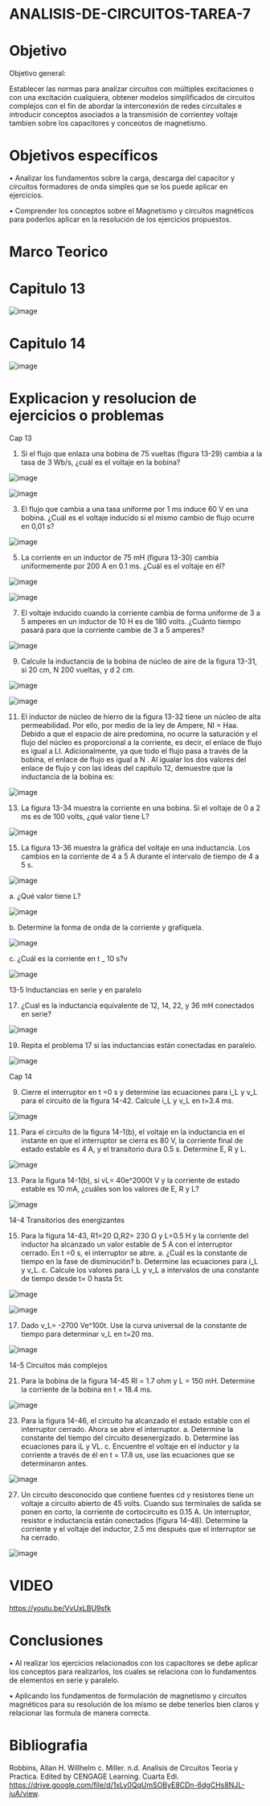 # ANALISIS-DE-CIRCUITOS-TAREA-7
# Objetivo
Objetivo general:

Establecer las normas para analizar circuitos con múltiples excitaciones o con una excitación cualquiera, obtener modelos simplificados de circuitos complejos con el fin de abordar la interconexión de redes circuitales e introducir conceptos asociados a la transmisión de corrientey voltaje tambien sobre los capacitores y conceotos de magnetismo.

# Objetivos específicos

• Analizar los fundamentos sobre la carga, descarga del capacitor y circuitos formadores de onda simples que se los puede aplicar en ejercicios.

• Comprender los conceptos sobre el Magnetismo y circuitos magnéticos para poderlos aplicar en la resolución de los ejercicios propuestos.


# Marco Teorico

# Capitulo 13

![image](https://user-images.githubusercontent.com/84412132/130551745-d884c921-8cf5-4fd1-8525-733564f610fe.png)



# Capitulo 14

![image](https://user-images.githubusercontent.com/84587118/130553709-018bdc05-5c84-40dc-a826-f41959334cd3.png)


# Explicacion  y resolucion de ejercicios o problemas

Cap 13 


1. Si el flujo que enlaza una bobina de 75 vueltas (figura 13-29) cambia a la tasa de 3 Wb/s, ¿cuál es el voltaje en la bobina? 

![image](https://user-images.githubusercontent.com/84587118/130554140-cc26e3da-1fe9-4dad-be7e-237edb9bebab.png)

![image](https://user-images.githubusercontent.com/84587118/130554160-0f908b5f-ba0c-445a-bedd-1076f3fcaf5d.png)

3. El flujo que cambia a una tasa uniforme por 1 ms induce 60 V en una bobina. ¿Cuál es el voltaje inducido si el mismo cambio de flujo ocurre en 0,01 s?

![image](https://user-images.githubusercontent.com/84587118/130554180-144d328a-e101-4af2-9feb-c708ed4a2553.png)


5. La corriente en un inductor de 75 mH (figura 13-30) cambia uniformemente por 200 A en 0.1 ms. ¿Cuál es el voltaje en él?

![image](https://user-images.githubusercontent.com/84587118/130554206-2a634af1-3c92-41ae-9e39-8764f0bfa705.png)


![image](https://user-images.githubusercontent.com/84587118/130554222-8ec23b6f-f690-46d5-a2ae-29d9618db184.png)


7. El voltaje inducido cuando la corriente cambia de forma uniforme de 3 a 5 amperes en un inductor de 10 H es de 180 volts. ¿Cuánto tiempo pasará para que la corriente cambie de 3 a 5 amperes?

![image](https://user-images.githubusercontent.com/84587118/130554240-a57cbf6b-e99b-48a4-9b81-987638d7fb92.png)


9. Calcule la inductancia de la bobina de núcleo de aire de la figura 13-31, si 20 cm, N 200 vueltas, y d 2 cm.

![image](https://user-images.githubusercontent.com/84587118/130554258-aa488ebc-ff1e-419e-9222-f028dbe26232.png)


![image](https://user-images.githubusercontent.com/84587118/130554269-b5015a01-d0be-42f9-be8b-5072b4fba695.png)



11. El inductor de núcleo de hierro de la figura 13-32 tiene un núcleo de alta permeabilidad. Por ello, por medio de la ley de Ampere, NI = Haa. Debido a que el espacio de aire predomina, no ocurre la saturación y el flujo del núcleo es proporcional a la corriente, es decir, el enlace de flujo es igual a LI. Adicionalmente, ya que todo el flujo pasa a través de la bobina, el enlace de flujo es igual a N . Al igualar los dos valores del enlace de flujo y con las ideas del capítulo 12, demuestre que la inductancia de la bobina es: 


![image](https://user-images.githubusercontent.com/84587118/130554287-634a7dde-9444-4400-97fb-83546446bf2e.png)


13. La figura 13-34 muestra la corriente en una bobina. Si el voltaje de 0 a 2 ms es de 100 volts, ¿qué valor tiene L?


![image](https://user-images.githubusercontent.com/84587118/130554310-91494fb9-a141-4e6f-9ac0-c00a69e69a4e.png)



15. La figura 13-36 muestra la gráfica del voltaje en una inductancia. Los cambios
en la corriente de 4 a 5 A durante el intervalo de tiempo de 4 a 5 s.


![image](https://user-images.githubusercontent.com/84587118/130630905-c10b3c4a-507c-4fdd-9823-31e13c67e795.png)


a. ¿Qué valor tiene L?

![image](https://user-images.githubusercontent.com/84587118/130630961-f8c949e4-4f7d-4714-9a49-fa4b47ef5fac.png)


b. Determine la forma de onda de la corriente y grafíquela.

![image](https://user-images.githubusercontent.com/84587118/130630998-b747cd1d-6384-48cd-a4e7-06c89f3073b5.png)


c. ¿Cuál es la corriente en t _ 10 s?v

![image](https://user-images.githubusercontent.com/84587118/130631072-52b05961-2975-4766-93ba-b974feb5ee43.png)


13-5 Inductancias en serie y en paralelo


17. ¿Cual es la inductancia equivalente de 12, 14, 22, y 36 mH conectados en
serie?

![image](https://user-images.githubusercontent.com/84587118/130631408-7d25db49-be36-4fbe-8f85-a438fda979dc.png)


19. Repita el problema 17 si las inductancias están conectadas en paralelo.

![image](https://user-images.githubusercontent.com/84587118/130631503-4122c1f7-6839-4b11-9e80-3331913b5bb1.png)






Cap 14


9. Cierre el interruptor en t =0 s y determine las ecuaciones para i_L  y v_L para el circuito de la figura 14-42. Calcule i_L y v_L  en t=3.4 ms.

![image](https://user-images.githubusercontent.com/84412132/130552160-3ec1a094-f429-4a71-ba4d-474367ff13f6.png)


11. Para el circuito de la figura 14-1(b), el voltaje en la inductancia en el instante en que el interruptor se cierra es 80 V, la corriente final de estado estable es
4 A, y el transitorio dura 0.5 s. Determine E, R y L.

![image](https://user-images.githubusercontent.com/84412132/130552209-576f75ce-6ff4-45f7-acaf-d7a7a4dec283.png)


13. Para la figura 14-1(b), si vL= 40e^2000t     V y la corriente de estado estable es 10 mA, ¿cuáles son los valores de E, R y L?

![image](https://user-images.githubusercontent.com/84412132/130552259-5783be08-7220-40f1-9128-34ba86302a77.png)


14-4 Transitorios des energizantes

15. Para la figura 14-43, R1=20 Ω,R2= 230 Ω y L=0.5 H y la corriente del
inductor ha alcanzado un valor estable de 5 A con el interruptor cerrado. En
t =0 s, el interruptor se abre.
a. ¿Cuál es la constante de tiempo en la fase de disminución?
b. Determine las ecuaciones para i_L y v_L.
c. Calcule los valores para i_L  y v_L a intervalos de una constante de tiempo
desde t= 0 hasta 5τ.


![image](https://user-images.githubusercontent.com/84412132/130552638-253317d1-58de-4a33-bd6e-b45202db2356.png)

![image](https://user-images.githubusercontent.com/84412132/130552669-7241a5ea-aa08-4b42-99a1-6ec4a4b5ebbe.png)


17. Dado v_L= -2700 Ve^100t. Use la curva universal de la constante de tiempo para determinar v_L en t=20 ms.

![image](https://user-images.githubusercontent.com/84412132/130552735-868a370f-b1fd-4a8b-b089-d4ac53381ed6.png)


14-5 Circuitos más complejos

21. Para la bobina de la figura 14-45 Rl = 1.7 ohm y L = 150 mH. Determine la corriente de la bobina en t = 18.4 ms.


![image](https://user-images.githubusercontent.com/84412132/130552952-b4de5fea-e3f5-4e35-b92e-bddf36a83104.png)


23. Para la figura 14-46, el circuito ha alcanzado el estado estable con el interruptor cerrado. Ahora se abre el interruptor.
a. Determine la constante del tiempo del circuito desenergizado.
b. Determine las ecuaciones para iL y VL.
c. Encuentre el voltaje en el inductor y la corriente a través de él en t = 17.8 us, use las ecuaciones que se determinaron antes.

![image](https://user-images.githubusercontent.com/84412132/130553038-c700aa33-db1a-4c79-88ec-6a93ba538613.png)


27. Un circuito desconocido que contiene fuentes cd y resistores tiene un voltaje a circuito abierto de 45 volts. Cuando sus terminales de salida se ponen en corto, la corriente de cortocircuito es 0.15 A. Un interruptor, resistor e inductancia están conectados (figura 14-48). Determine la corriente y el voltaje del inductor, 2.5 ms después que el interruptor se ha cerrado.

![image](https://user-images.githubusercontent.com/84412132/130553127-734fa8f4-c666-4e94-bf44-98ed9e8dc965.png)






# VIDEO

https://youtu.be/VvUxLBU9sfk

# Conclusiones

•	Al realizar los ejercicios relacionados con los capacitores se debe aplicar los conceptos para realizarlos, los cuales se relaciona con lo fundamentos de elementos en serie y paralelo.

•	Aplicando los fundamentos de formulación de magnetismo y circuitos magnéticos para su resolución de los mismo se debe tenerlos bien claros y relacionar las formula de manera correcta.

# Bibliografia

Robbins, Allan H. Willhelm c. Miller. n.d. Analisis de Circuitos Teoria y Practica. Edited by CENGAGE Learning. Cuarta Edi. https://drive.google.com/file/d/1xLy0QqUmSOByE8CDn-6dgCHs8NJL-juA/view.































